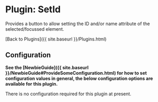 # Plugin: SetId

Provides a button to allow setting the ID and/or name attribute of the selected/focussed element.

[Back to Plugins]({{ site.baseurl }}/Plugins.html)

## Configuration

**See the [NewbieGuide]({{ site.baseurl }}/NewbieGuide#ProvideSomeConfiguration.html) for how to set configuration values in general, the below configuration options are available for this plugin.**

There is no configuration required for this plugin at present.
